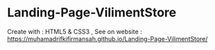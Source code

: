 # Landing-Page-VilimentStore

Create with : HTML5 & CSS3 , 
See on website : https://muhamadrifkifirmansah.github.io/Landing-Page-VilimentStore/
